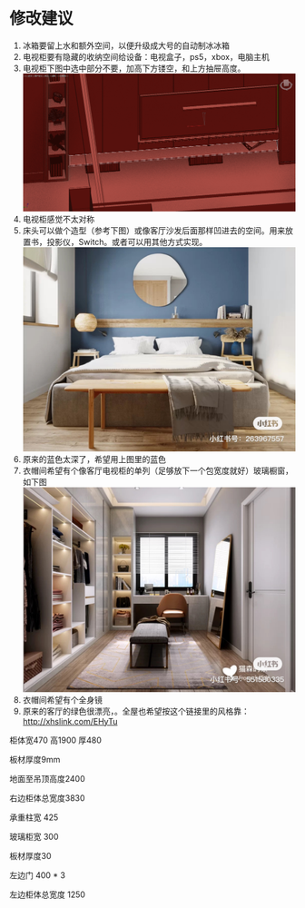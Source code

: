 # 修改建议

1) 冰箱要留上水和额外空间，以便升级成大号的自动制冰冰箱
2) 电视柜要有隐藏的收纳空间给设备：电视盒子，ps5，xbox，电脑主机
3) 电视柜下图中选中部分不要，加高下方镂空，和上方抽屉高度。![drawer](./微信图片_20200806002453.png)
4) 电视柜感觉不太对称
5) 床头可以做个造型（参考下图）或像客厅沙发后面那样凹进去的空间。用来放置书，投影仪，Switch。或者可以用其他方式实现。![bed](./微信图片_202008052209449.jpg)
6) 原来的蓝色太深了，希望用上图里的蓝色
7) 衣帽间希望有个像客厅电视柜的单列（足够放下一个包宽度就好）玻璃橱窗，如下图
![bag](./微信图片_202008052233452.jpg)
7) 衣帽间希望有个全身镜
8) 原来的客厅的绿色很漂亮，。全屋也希望按这个链接里的风格靠：http://xhslink.com/EHyTu


柜体宽470 高1900 厚480

板材厚度9mm

地面至吊顶高度2400

右边柜体总宽度3830

承重柱宽 425

玻璃柜宽 300

板材厚度30

左边门 400 * 3

左边柜体总宽度 1250